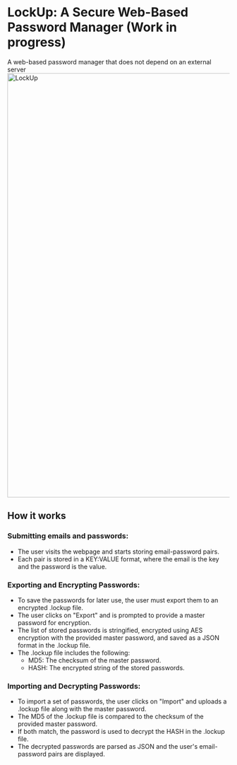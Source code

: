 # **LockUp: A Secure Web-Based Password Manager (Work in progress)**
A web-based password manager that does not depend on an external server
<img width="960" alt="LockUp" src="https://user-images.githubusercontent.com/102342274/217859618-e0ef937b-0ea0-4667-b3ad-bed7ca91e991.png">


## How it works

### **Submitting emails and passwords:**

* The user visits the webpage and starts storing email-password pairs.
* Each pair is stored in a KEY:VALUE format, where the email is the key and the password is the value.

### **Exporting and Encrypting Passwords:**

* To save the passwords for later use, the user must export them to an encrypted .lockup file.
* The user clicks on "Export" and is prompted to provide a master password for encryption.
* The list of stored passwords is stringified, encrypted using AES encryption with the provided master password, and saved as a JSON format in the .lockup file.
* The .lockup file includes the following:
  * MD5: The checksum of the master password.
  * HASH: The encrypted string of the stored passwords.

### **Importing and Decrypting Passwords:**

* To import a set of passwords, the user clicks on "Import" and uploads a .lockup file along with the master password.
* The MD5 of the .lockup file is compared to the checksum of the provided master password.
* If both match, the password is used to decrypt the HASH in the .lockup file.
* The decrypted passwords are parsed as JSON and the user's email-password pairs are displayed.
